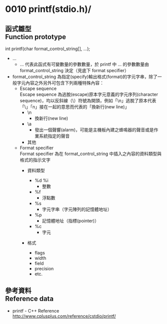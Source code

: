 # 0010 printf(stdio.h)/
## 函式雛型<br />Function prototype
int printf(char format_control_string[], ...);

* ...
	* ... 代表此函式有可變數量的參數數量，於 printf 中 ... 的參數數量由 format_control_string 決定（見底下 format specifier）
* format_control_string 為指定(specify)輸出格式(format)的字元字串，除了一般字元內容之外另外可包含下列兩種特殊內容：
	* Escape sequence  
	  Escape sequence 為逃脫(escape)原本字元意義的字元序列(character sequence)，均以反斜線（\）符號為開頭，例如「\n」逃脫了原本代表「\」「n」接在一起的意思而代表的「換新行(new line)」
		* \n
			* 換新行(new line)
		* \a
			* 發出一個聲響(alarm)，可能是主機板內建之蜂鳴器的聲音或是作業系統指定的聲音
		* 其他
	* Format specifier  
	  Format specifier 為在 format_control_string 中插入之內容的資料類型與格式的指示文字
	  	* 資料類型
	  		* %d %i
	  			* 整數
  			* %f
  				* 浮點數
			* %s
				* 字元字串（字元陣列的記憶體地址）
			* %p
				* 記憶體地址（指標(pointer)）
			* %c
				* 字元
			
		* 格式
			* flags
			* width
			* field
			* precision
			* etc.
## 參考資料<br />Reference data
* printf - C++ Reference  
  http://www.cplusplus.com/reference/cstdio/printf/
  